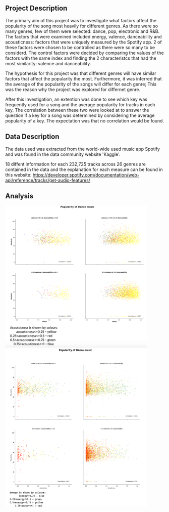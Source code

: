 ## Project Description

The primary aim of this project was to investigate what factors affect the popularity of the song most heavily for different genres. As there were so many genres, few of them were selected: dance, pop, electronic and R&B. The factors that were examined included energy, valence, danceability and acousticness: factors that were uniquely measured by the Spotify app. 2 of these factors were chosen to be controlled as there were so many to be considerd. The control factors were decided by comparing the values of the factors with the same index and finding the 2 characteristcs that had the most similarity: valence and danceability.

The hypothesis for this project was that different genres will have similar factors that affect the popularity the most. Furthermore, it was inferred that the average of the popularity of the songs will differ for each genre; This was the reason why the project was explored for differnet genre. 

After this investigation, an extention was done to see which key was frequently used for a song and the average popularity for tracks in each key. The correlation between these two were looked at to answer the question if a key for a song was determined by considering the average popularity of a key. The expectation was that no correlation would be found.  

## Data Description

The data used was extracted from the world-wide used music app Spotify and was found in the data community website 'Kaggle'. 

18 diffent information for each 232,725 tracks across 26 genres are contained in the data and the explanation for each measure can be found in this website: https://developer.spotify.com/documentation/web-api/reference/tracks/get-audio-features/

## Analysis

<img src = "img/DanceMusic_energy.png" width="450" height="450"> <img src="img/danceMusic_acousticess.png" width="450" height="500">
